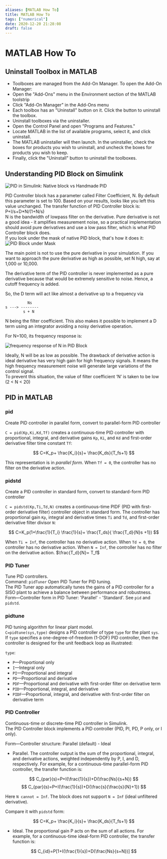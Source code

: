 ```yaml
---
aliases: [MATLAB How To]
title: MATLAB How To
tags: ["numerical"]
date: 2020-12-20 21:28:08
draft: false
---
```


# MATLAB How To

## Uninstall Toolbox in MATLAB

- Toolboxes are managed from the Add-On Manager. To open the Add-On Manager:
- Open the "Add-Ons" menu in the Environment section of the MATLAB toolstrip
- Click "Add-On Manager" in the Add-Ons menu
- Each toolbox has an "Uninstall" button on it. Click the button to uninstall the toolbox.
- Uninstall toolboxes via the uninstaller.
- Open the Control Panel and open "Programs and Features."
- Locate MATLAB in the list of available programs, select it, and click uninstall.
- The MATLAB uninstaller will then launch. In the uninstaller, check the boxes for products you wish to uninstall, and uncheck the boxes for products you wish to keep.
- Finally, click the "Uninstall" button to uninstall the toolboxes.

## Understanding PID Block on Simulink

![PID in Simulink: Native block vs Handmade PID](_v_images/20210408112810129_27254.png)

PID Controller block has a parameter called Filter Coefficient, N. By default this parameter is set to 100. Based on your results, looks like you left this value unchanged. The transfer function of PID Controller block is:  
P+I/s+D*N/(1+N/s)  
N is the bandwidth of lowpass filter on the derivative. Pure derivative is not a good idea - it amplifies measurement noise, so a practical implementation should avoid pure derivatives and use a low pass filter, which is what PID Controller block does.  
If you look under the mask of native PID block, that's how it does it:  
![PID Block under Mask](_v_images/20210408113018494_31856.png)

The main point is not to use the pure derivative in your simulation. If you want to approach the pure derivative as high as possible, set N high, say at 1,000 or 10,000.

The derivative term of the PID controller is never implemented as a pure derivative because that would be extremely sensitive to noise. Hence, a cutoff frequency is added.

So, the D term will act like almost a derivative up to a frequency via

```
          Ns
s ---> --------
        s + N
```

N being the filter coefficient. This also makes it possible to implement a D term using an integrator avoiding a noisy derivative operation.

For N=100, its frequency response is:

![frequency response of N in PID Block](_v_images/20210408113451804_8496.png)

Ideally, N will be as low as possible. The drawback of derivative action is ideal derivative has very high gain for high frequency signals. It means the high frequency measurement noise will generate large variations of the control signal.  
To prevent this situation, the value of filter coefficient ‘N’ is taken to be low (2 < N < 20)

## PID in MATLAB

### pid

Create PID controller in parallel form, convert to parallel-form PID controller

`C = pid(Kp,Ki,Kd,Tf)` creates a continuous-time PID controller with proportional, integral, and derivative gains `Kp`, `Ki`, and `Kd` and first-order derivative filter time constant `Tf`:

$$
C=K_p+ \frac{K_i}{s}+ \frac{K_ds}{T_fs+1}
$$

This representation is in *parallel form*. When `Tf = 0`, the controller has no filter on the derivative action.

### pidstd

Create a PID controller in standard form, convert to standard-form PID controller

`C = pidstd(Kp,Ti,Td,N)` creates a continuous-time PIDF (PID with first-order derivative filter) controller object in standard form. The controller has proportional gain `Kp`, integral and derivative times `Ti` and `Td`, and first-order derivative filter divisor `N`:

$$
C=K_p(1+\frac{1}{T_i} \frac{1}{s}+ \frac{T_ds}{ \frac{T_d}{N}s +1})
$$

When `Ti = Inf`, the controller has no derivative action. When `Td = 0`, the controller has no derivative action. When `N = Inf`, the controller has no filter on the derivative action. $\frac{T_d}{N}= T_f$

### PID Tuner

Tune PID controllers.  
Command: `pidTuner` Open PID Tuner for PID tuning.  
The PID Tuner app automatically tunes the gains of a PID controller for a SISO plant to achieve a balance between performance and robustness.  
Form—Controller form in PID Tuner: 'Parallel' - 'Standard'. See `pid` and `pidstd`.

### pidtune

PID tuning algorithm for linear plant model.  
`C=pidtune(sys,type)` designs a PID controller of type `type` for the plant `sys`. If `type` specifies a one-degree-of-freedom (1-DOF) PID controller, then the controller is designed for the unit feedback loop as illustrated:

`type`:

- `P`—Proportional only
- `I`—Integral only
- `PI`—Proportional and integral
- `PD`—Proportional and derivative
- `PDF`—Proportional and derivative with first-order filter on derivative term
- `PID`—Proportional, integral, and derivative
- `PIDF`—Proportional, integral, and derivative with first-order filter on derivative term

### PID Controller

Continuous-time or discrete-time PID controller in Simulink.  
The PID Controller block implements a PID controller (PID, PI, PD, P only, or I only).

Form—Controller structure: Parallel (default) - Ideal

- Parallel. The controller output is the sum of the proportional, integral, and derivative actions, weighted independently by P, I, and D, respectively. For example, for a continuous-time parallel-form PID controller, the transfer function is:

$$
C_{par}(s)=P+I(\frac{1}{s})+D(\frac{Ns}{s+N})
$$
$$
C_{par}(s)=P+I(\frac{1}{s})+D(\frac{s}{\frac{s}{N}+1})
$$

Here `N cannot = Inf`. The block does not support `N = Inf` (ideal unfiltered derivative).

Compare it with `pidstd` form:

$$
C=K_p+ \frac{K_i}{s}+ \frac{K_ds}{T_fs+1}
$$

- Ideal. The proportional gain P acts on the sum of all actions. For example, for a continuous-time ideal-form PID controller, the transfer function is:

$$
C_{id}=P[1+I(\frac{1}{s})+D(\frac{Ns}{s+N})]
$$
